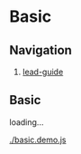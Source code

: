# Basic

## Navigation

1. [lead-guide](./lead-guide.md)

## Basic

<div id="example__basic_node" class="fast-flow-demo">loading...</div>

[./basic.demo.js](./basic.demo.js)
